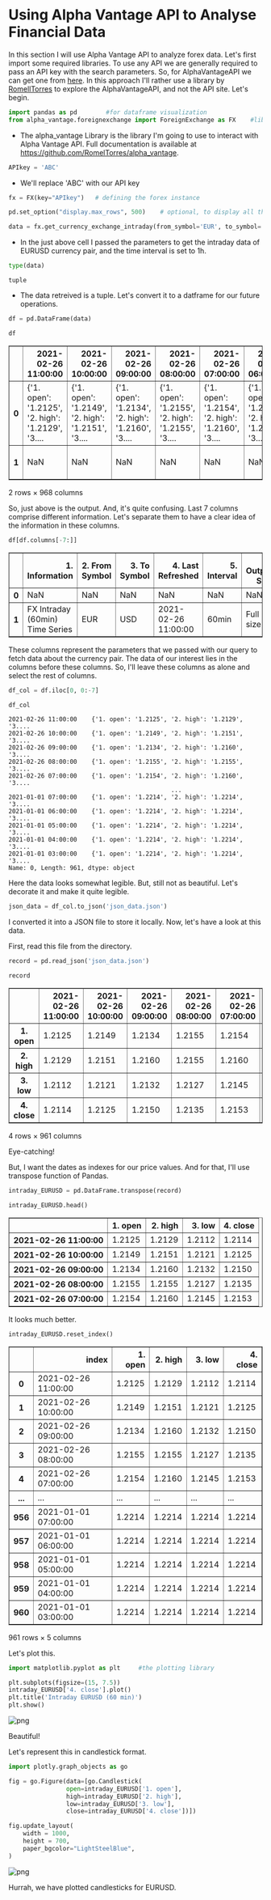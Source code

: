 # Using Alpha Vantage API to Analyse Financial Data
In this section I will use Alpha Vantage API to analyze forex data. Let's first import some required libraries. To use any API we are generally required to pass an API key with the search parameters. So, for AlphaVantageAPI we can get one from [here](https://www.alphavantage.co/support/#api-key). In this approach I'll rather use a library by [RomellTorres](https://github.com/RomelTorres/alpha_vantage) to explore the AlphaVantageAPI, and not the API site.
Let's begin.


```python
import pandas as pd        #for dataframe visualization
from alpha_vantage.foreignexchange import ForeignExchange as FX    #library to use AlphaVantageAPI without link requests
```

* The alpha_vantage Library is the library I'm going to use to interact with Alpha Vantage API. Full documentation is available at https://github.com/RomelTorres/alpha_vantage. 


```python
APIkey = 'ABC'
```

* We'll replace 'ABC' with our API key


```python
fx = FX(key="APIkey")   # defining the forex instance
```


```python
pd.set_option("display.max_rows", 500)    # optional, to display all the rows of the dataframe
```


```python
data = fx.get_currency_exchange_intraday(from_symbol='EUR', to_symbol='USD', interval='60min', outputsize='full')
```

* In the just above cell I passed the parameters to get the intraday data of EURUSD currency pair, and the time interval is set to 1h.


```python
type(data)
```




    tuple



* The data retreived is a tuple. Let's convert it to a datframe for our future operations.


```python
df = pd.DataFrame(data)
```


```python
df
```




<div>
<table border="1" class="dataframe">
  <thead>
    <tr style="text-align: right;">
      <th></th>
      <th>2021-02-26 11:00:00</th>
      <th>2021-02-26 10:00:00</th>
      <th>2021-02-26 09:00:00</th>
      <th>2021-02-26 08:00:00</th>
      <th>2021-02-26 07:00:00</th>
      <th>2021-02-26 06:00:00</th>
      <th>2021-02-26 05:00:00</th>
      <th>2021-02-26 04:00:00</th>
      <th>2021-02-26 03:00:00</th>
      <th>2021-02-26 02:00:00</th>
      <th>...</th>
      <th>2021-01-01 05:00:00</th>
      <th>2021-01-01 04:00:00</th>
      <th>2021-01-01 03:00:00</th>
      <th>1. Information</th>
      <th>2. From Symbol</th>
      <th>3. To Symbol</th>
      <th>4. Last Refreshed</th>
      <th>5. Interval</th>
      <th>6. Output Size</th>
      <th>7. Time Zone</th>
    </tr>
  </thead>
  <tbody>
    <tr>
      <th>0</th>
      <td>{'1. open': '1.2125', '2. high': '1.2129', '3....</td>
      <td>{'1. open': '1.2149', '2. high': '1.2151', '3....</td>
      <td>{'1. open': '1.2134', '2. high': '1.2160', '3....</td>
      <td>{'1. open': '1.2155', '2. high': '1.2155', '3....</td>
      <td>{'1. open': '1.2154', '2. high': '1.2160', '3....</td>
      <td>{'1. open': '1.2155', '2. high': '1.2160', '3....</td>
      <td>{'1. open': '1.2160', '2. high': '1.2161', '3....</td>
      <td>{'1. open': '1.2172', '2. high': '1.2176', '3....</td>
      <td>{'1. open': '1.2164', '2. high': '1.2183', '3....</td>
      <td>{'1. open': '1.2157', '2. high': '1.2165', '3....</td>
      <td>...</td>
      <td>{'1. open': '1.2214', '2. high': '1.2214', '3....</td>
      <td>{'1. open': '1.2214', '2. high': '1.2214', '3....</td>
      <td>{'1. open': '1.2214', '2. high': '1.2214', '3....</td>
      <td>NaN</td>
      <td>NaN</td>
      <td>NaN</td>
      <td>NaN</td>
      <td>NaN</td>
      <td>NaN</td>
      <td>NaN</td>
    </tr>
    <tr>
      <th>1</th>
      <td>NaN</td>
      <td>NaN</td>
      <td>NaN</td>
      <td>NaN</td>
      <td>NaN</td>
      <td>NaN</td>
      <td>NaN</td>
      <td>NaN</td>
      <td>NaN</td>
      <td>NaN</td>
      <td>...</td>
      <td>NaN</td>
      <td>NaN</td>
      <td>NaN</td>
      <td>FX Intraday (60min) Time Series</td>
      <td>EUR</td>
      <td>USD</td>
      <td>2021-02-26 11:00:00</td>
      <td>60min</td>
      <td>Full size</td>
      <td>UTC</td>
    </tr>
  </tbody>
</table>
<p>2 rows × 968 columns</p>
</div>



So, just above is the output. And, it's quite confusing. Last 7 columns comprise different information. Let's separate them to have a clear idea of the information in these columns.


```python
df[df.columns[-7:]]
```




<div>

<table border="1" class="dataframe">
  <thead>
    <tr style="text-align: right;">
      <th></th>
      <th>1. Information</th>
      <th>2. From Symbol</th>
      <th>3. To Symbol</th>
      <th>4. Last Refreshed</th>
      <th>5. Interval</th>
      <th>6. Output Size</th>
      <th>7. Time Zone</th>
    </tr>
  </thead>
  <tbody>
    <tr>
      <th>0</th>
      <td>NaN</td>
      <td>NaN</td>
      <td>NaN</td>
      <td>NaN</td>
      <td>NaN</td>
      <td>NaN</td>
      <td>NaN</td>
    </tr>
    <tr>
      <th>1</th>
      <td>FX Intraday (60min) Time Series</td>
      <td>EUR</td>
      <td>USD</td>
      <td>2021-02-26 11:00:00</td>
      <td>60min</td>
      <td>Full size</td>
      <td>UTC</td>
    </tr>
  </tbody>
</table>
</div>



These columns represent the parameters that we passed with our query to fetch data about the currency pair. The data of our interest lies in the columns before these columns. So, I'll leave these columns as alone and select the rest of columns.


```python
df_col = df.iloc[0, 0:-7]
```


```python
df_col
```




    2021-02-26 11:00:00    {'1. open': '1.2125', '2. high': '1.2129', '3....
    2021-02-26 10:00:00    {'1. open': '1.2149', '2. high': '1.2151', '3....
    2021-02-26 09:00:00    {'1. open': '1.2134', '2. high': '1.2160', '3....
    2021-02-26 08:00:00    {'1. open': '1.2155', '2. high': '1.2155', '3....
    2021-02-26 07:00:00    {'1. open': '1.2154', '2. high': '1.2160', '3....
                                                 ...                        
    2021-01-01 07:00:00    {'1. open': '1.2214', '2. high': '1.2214', '3....
    2021-01-01 06:00:00    {'1. open': '1.2214', '2. high': '1.2214', '3....
    2021-01-01 05:00:00    {'1. open': '1.2214', '2. high': '1.2214', '3....
    2021-01-01 04:00:00    {'1. open': '1.2214', '2. high': '1.2214', '3....
    2021-01-01 03:00:00    {'1. open': '1.2214', '2. high': '1.2214', '3....
    Name: 0, Length: 961, dtype: object



Here the data looks somewhat legible. But, still not as beautiful. Let's decorate it and make it quite legible.


```python
json_data = df_col.to_json('json_data.json')
```

I converted it into a JSON file to store it locally. Now, let's have a look at this data.

First, read this file from the directory.


```python
record = pd.read_json('json_data.json')
```


```python
record
```




<div>

<table border="1" class="dataframe">
  <thead>
    <tr style="text-align: right;">
      <th></th>
      <th>2021-02-26 11:00:00</th>
      <th>2021-02-26 10:00:00</th>
      <th>2021-02-26 09:00:00</th>
      <th>2021-02-26 08:00:00</th>
      <th>2021-02-26 07:00:00</th>
      <th>2021-02-26 06:00:00</th>
      <th>2021-02-26 05:00:00</th>
      <th>2021-02-26 04:00:00</th>
      <th>2021-02-26 03:00:00</th>
      <th>2021-02-26 02:00:00</th>
      <th>...</th>
      <th>2021-01-01 12:00:00</th>
      <th>2021-01-01 11:00:00</th>
      <th>2021-01-01 10:00:00</th>
      <th>2021-01-01 09:00:00</th>
      <th>2021-01-01 08:00:00</th>
      <th>2021-01-01 07:00:00</th>
      <th>2021-01-01 06:00:00</th>
      <th>2021-01-01 05:00:00</th>
      <th>2021-01-01 04:00:00</th>
      <th>2021-01-01 03:00:00</th>
    </tr>
  </thead>
  <tbody>
    <tr>
      <th>1. open</th>
      <td>1.2125</td>
      <td>1.2149</td>
      <td>1.2134</td>
      <td>1.2155</td>
      <td>1.2154</td>
      <td>1.2155</td>
      <td>1.2160</td>
      <td>1.2172</td>
      <td>1.2164</td>
      <td>1.2157</td>
      <td>...</td>
      <td>1.2214</td>
      <td>1.2214</td>
      <td>1.2214</td>
      <td>1.2214</td>
      <td>1.2214</td>
      <td>1.2214</td>
      <td>1.2214</td>
      <td>1.2214</td>
      <td>1.2214</td>
      <td>1.2214</td>
    </tr>
    <tr>
      <th>2. high</th>
      <td>1.2129</td>
      <td>1.2151</td>
      <td>1.2160</td>
      <td>1.2155</td>
      <td>1.2160</td>
      <td>1.2160</td>
      <td>1.2161</td>
      <td>1.2176</td>
      <td>1.2183</td>
      <td>1.2165</td>
      <td>...</td>
      <td>1.2214</td>
      <td>1.2214</td>
      <td>1.2214</td>
      <td>1.2214</td>
      <td>1.2214</td>
      <td>1.2214</td>
      <td>1.2214</td>
      <td>1.2214</td>
      <td>1.2214</td>
      <td>1.2214</td>
    </tr>
    <tr>
      <th>3. low</th>
      <td>1.2112</td>
      <td>1.2121</td>
      <td>1.2132</td>
      <td>1.2127</td>
      <td>1.2145</td>
      <td>1.2147</td>
      <td>1.2143</td>
      <td>1.2158</td>
      <td>1.2160</td>
      <td>1.2149</td>
      <td>...</td>
      <td>1.2214</td>
      <td>1.2214</td>
      <td>1.2214</td>
      <td>1.2214</td>
      <td>1.2214</td>
      <td>1.2214</td>
      <td>1.2214</td>
      <td>1.2214</td>
      <td>1.2214</td>
      <td>1.2214</td>
    </tr>
    <tr>
      <th>4. close</th>
      <td>1.2114</td>
      <td>1.2125</td>
      <td>1.2150</td>
      <td>1.2135</td>
      <td>1.2153</td>
      <td>1.2153</td>
      <td>1.2155</td>
      <td>1.2160</td>
      <td>1.2172</td>
      <td>1.2163</td>
      <td>...</td>
      <td>1.2214</td>
      <td>1.2214</td>
      <td>1.2214</td>
      <td>1.2214</td>
      <td>1.2214</td>
      <td>1.2214</td>
      <td>1.2214</td>
      <td>1.2214</td>
      <td>1.2214</td>
      <td>1.2214</td>
    </tr>
  </tbody>
</table>
<p>4 rows × 961 columns</p>
</div>



Eye-catching!

But, I want the dates as indexes for our price values. And for that, I'll use transpose function of Pandas.


```python
intraday_EURUSD = pd.DataFrame.transpose(record)
```


```python
intraday_EURUSD.head()
```




<div>

<table border="1" class="dataframe">
  <thead>
    <tr style="text-align: right;">
      <th></th>
      <th>1. open</th>
      <th>2. high</th>
      <th>3. low</th>
      <th>4. close</th>
    </tr>
  </thead>
  <tbody>
    <tr>
      <th>2021-02-26 11:00:00</th>
      <td>1.2125</td>
      <td>1.2129</td>
      <td>1.2112</td>
      <td>1.2114</td>
    </tr>
    <tr>
      <th>2021-02-26 10:00:00</th>
      <td>1.2149</td>
      <td>1.2151</td>
      <td>1.2121</td>
      <td>1.2125</td>
    </tr>
    <tr>
      <th>2021-02-26 09:00:00</th>
      <td>1.2134</td>
      <td>1.2160</td>
      <td>1.2132</td>
      <td>1.2150</td>
    </tr>
    <tr>
      <th>2021-02-26 08:00:00</th>
      <td>1.2155</td>
      <td>1.2155</td>
      <td>1.2127</td>
      <td>1.2135</td>
    </tr>
    <tr>
      <th>2021-02-26 07:00:00</th>
      <td>1.2154</td>
      <td>1.2160</td>
      <td>1.2145</td>
      <td>1.2153</td>
    </tr>
  </tbody>
</table>
</div>



It looks much better.


```python
intraday_EURUSD.reset_index()
```




<div>

<table border="1" class="dataframe">
  <thead>
    <tr style="text-align: right;">
      <th></th>
      <th>index</th>
      <th>1. open</th>
      <th>2. high</th>
      <th>3. low</th>
      <th>4. close</th>
    </tr>
  </thead>
  <tbody>
    <tr>
      <th>0</th>
      <td>2021-02-26 11:00:00</td>
      <td>1.2125</td>
      <td>1.2129</td>
      <td>1.2112</td>
      <td>1.2114</td>
    </tr>
    <tr>
      <th>1</th>
      <td>2021-02-26 10:00:00</td>
      <td>1.2149</td>
      <td>1.2151</td>
      <td>1.2121</td>
      <td>1.2125</td>
    </tr>
    <tr>
      <th>2</th>
      <td>2021-02-26 09:00:00</td>
      <td>1.2134</td>
      <td>1.2160</td>
      <td>1.2132</td>
      <td>1.2150</td>
    </tr>
    <tr>
      <th>3</th>
      <td>2021-02-26 08:00:00</td>
      <td>1.2155</td>
      <td>1.2155</td>
      <td>1.2127</td>
      <td>1.2135</td>
    </tr>
    <tr>
      <th>4</th>
      <td>2021-02-26 07:00:00</td>
      <td>1.2154</td>
      <td>1.2160</td>
      <td>1.2145</td>
      <td>1.2153</td>
    </tr>
    <tr>
      <th>...</th>
      <td>...</td>
      <td>...</td>
      <td>...</td>
      <td>...</td>
      <td>...</td>
    </tr>
    <tr>
      <th>956</th>
      <td>2021-01-01 07:00:00</td>
      <td>1.2214</td>
      <td>1.2214</td>
      <td>1.2214</td>
      <td>1.2214</td>
    </tr>
    <tr>
      <th>957</th>
      <td>2021-01-01 06:00:00</td>
      <td>1.2214</td>
      <td>1.2214</td>
      <td>1.2214</td>
      <td>1.2214</td>
    </tr>
    <tr>
      <th>958</th>
      <td>2021-01-01 05:00:00</td>
      <td>1.2214</td>
      <td>1.2214</td>
      <td>1.2214</td>
      <td>1.2214</td>
    </tr>
    <tr>
      <th>959</th>
      <td>2021-01-01 04:00:00</td>
      <td>1.2214</td>
      <td>1.2214</td>
      <td>1.2214</td>
      <td>1.2214</td>
    </tr>
    <tr>
      <th>960</th>
      <td>2021-01-01 03:00:00</td>
      <td>1.2214</td>
      <td>1.2214</td>
      <td>1.2214</td>
      <td>1.2214</td>
    </tr>
  </tbody>
</table>
<p>961 rows × 5 columns</p>
</div>



Let's plot this.


```python
import matplotlib.pyplot as plt     #the plotting library
```


```python
plt.subplots(figsize=(15, 7.5))
intraday_EURUSD['4. close'].plot()
plt.title('Intraday EURUSD (60 min)')
plt.show()
```


    
![png](Using%20AlphaVantageAPI_files/Using%20AlphaVantageAPI_32_0.png)
    


Beautiful!

Let's represent this in candlestick format.


```python
import plotly.graph_objects as go
```


```python
fig = go.Figure(data=[go.Candlestick(
                open=intraday_EURUSD['1. open'],
                high=intraday_EURUSD['2. high'],
                low=intraday_EURUSD['3. low'],
                close=intraday_EURUSD['4. close'])])
```


```python
fig.update_layout(
    width = 1000,
    height = 700,
    paper_bgcolor="LightSteelBlue",
)
```
![png](Using%20AlphaVantageAPI_files/Using%20AlphaVantageAPI_37_0.png)


Hurrah, we have plotted candlesticks for EURUSD.
